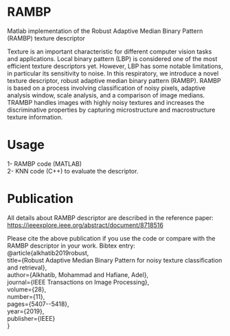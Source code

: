 # RAMBP
Matlab implementation of the Robust Adaptive Median Binary Pattern (RAMBP) texture descriptor

Texture is an important characteristic for different computer vision tasks and applications. Local binary pattern (LBP) is considered one of the most efficient texture descriptors yet. However, LBP has some notable limitations, in particular its sensitivity to noise. In this respiratory, we introduce a novel texture descriptor, robust adaptive median binary pattern (RAMBP). RAMBP is based on a process involving classification of noisy pixels, adaptive analysis window, scale analysis, and a comparison of image medians. TRAMBP handles images with highly noisy textures and increases the discriminative properties by capturing microstructure and macrostructure texture information.

# Usage
1- RAMBP code (MATLAB)<br/>
2- KNN code (C++) to evaluate the descriptor.<br/>


# Publication
All details about RAMBP descriptor are described in the reference paper:<br/>
https://ieeexplore.ieee.org/abstract/document/8718516<br/>

Please cite the above publication if you use the code or compare with the RAMBP descriptor in your work. Bibtex entry:<br/>
@article{alkhatib2019robust,<br/>
    title={Robust Adaptive Median Binary Pattern for noisy texture classification and retrieval},<br/>
    author={Alkhatib, Mohammad and Hafiane, Adel},<br/>
    journal={IEEE Transactions on Image Processing},<br/>
    volume={28},<br/>
    number={11},<br/>
    pages={5407--5418},<br/>
    year={2019},<br/>
    publisher={IEEE}<br/>
}
